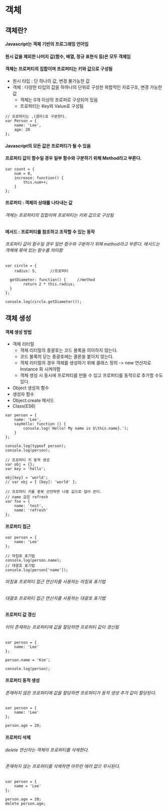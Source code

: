 # 객체
## 객체란?
#### Javascript는 객체 기반의 프로그래밍 언어임
#### 원시 값을 제외한 나머지 값(함수, 배열, 정규 표현식 등)은 모두 객체임
#### 객체는 프로퍼티의 집합이며 프로퍼티는 키와 값으로 구성됨

* 원시 타입 : 단 하나의 값, 변경 불가능한 값
* 객체 : 다양한 타입의 값을 하하나의 단위로 구성한 복합적인 자료구조, 변경 가능한 값
  * 객체는 0개 이상의 프로퍼로 구성되어 있음
  * 프로퍼티는 Key와 Value로 구성됨
```ecmascript 6
// 프로퍼티는 ,(콤마)로 구분한다.
var Person = {
    name: 'Lee',
    age: 20
};
```
#### Javascript의 모든 값은 프로퍼티가 될 수 있음
#### 프로퍼티 값이 함수일 경우 일부 함수와 구분하기 위해 Method라고 부른다.
```ecmascript 6
var count = {
    num = 0,
    increase: function() {
        this.num++;
    }
};
```
#### 프로퍼티 : 객체의 상태를 나타내는 값
###### 객체는 프로퍼티의 집합이며 프로퍼티는 키와 값으로 구성됨

#### 메서드 : 프로퍼티를 참조하고 조작할 수 있는 동작
###### 프로퍼티 값이 함수일 경우 일반 함수와 구분하기 위해 method라고 부른다. 메서드는 객체에 묶여 있는 함수를 의미함
```ecmascript 6
var circle = {
    radius: 5,      //프로퍼티
  
  getDiameter: function() {     //method
        return 2 * this.radius;
  }
};

console.log(circle.getDiameter());

```
## 객체 생성
#### 객체 생성 방법
* 객체 리터럴
  * 객체 리터럴의 중괄호는 코드 블록을 의미하지 않는다.
  * 코드 불록의 닫는 중괄호에는 콜론을 붙이지 않는다.
  * 객체 리터럴의 경우 객체를 생성하기 위해 클래스 정의 -> new 연산자로 Instance 화 시켜야함
  * 객체 생성 시 동시에 프로퍼티를 만들 수 있고 프로퍼티를 동적으로 추가할 수도 있다.
* Object 생성자 함수
* 생성자 함수
* Object.create 메서드
* Class(ES6)

```ecmascript 6
var person = {
    name: 'Lee',
    sayHello: function () {
        console.log(`Hello! My name is $\this.name}.');
    }
};

console.log(typeof person);
console.log(person);
```

```ecmascript 6
// 프로퍼티 키 동적 생성
var obj = {};
var key = 'hello';

obj[key] = 'world';
// var obj = { [key]: 'world' };

// 프로퍼티 키를 중복 선언하면 나중 값으로 덮어 쓴다.
// name 값은 refresh
var foo = {
    name: 'test',
    name: 'refresh'
};

```
#### 프로퍼티 접근
```ecmascript 6
var person = {
    name: 'Lee'
};

// 마침표 표기법
console.log(person.name);
// 대괄호 표기법
console.log(person['name']);
```
###### 마침표 프로퍼티 접근 연산자를 사용하는 마침표 표기법
###### 대괄호 프로퍼티 접근 연산자를 사용하는 대괄호 표기법

#### 프로퍼티 값 갱신
###### 이미 존재하는 프로퍼티에 값을 할당하면 프로퍼티 값이 갱신됨
```ecmascript 6
var person = {
    name: 'Lee'
};

person.name = 'Kim';

console.log(person);
```

#### 프로퍼티 동적 생성
###### 존재하지 않은 프로퍼티에 값을 할당하면 프로퍼티가 동적 생성 추가 값이 할당된다.
```ecmascript 6
var person = {
    name: 'Lee'
};

person.age = 20;
```
#### 프로퍼티 삭제
###### delete 연산자는 객체의 프로퍼티를 삭제한다.
###### 존재하지 않는 프로퍼티를 삭제하면 아무런 에러 없으 무시된다.
```ecmascript 6
var person = {
    name = 'Lee'
};

person.age = 20;
delete person.age;
```